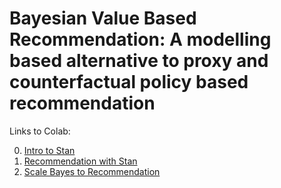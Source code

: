 # Bayesian Value Based Recommendation: A modelling based alternative to proxy and counterfactual policy based recommendation

Links to Colab:

0. [Intro to Stan](https://colab.research.google.com/github/nd7141/recsystutorial/blob/master/0_stan_quick_intro_sergey.ipynb)
1. [Recommendation with Stan](https://colab.research.google.com/github/nd7141/recsystutorial/blob/master/1_reco_bias_stan_full_rank_sergey.ipynb)
2. [Scale Bayes to Recommendation](https://colab.research.google.com/github/nd7141/recsystutorial/blob/master/reco_bias_stan_basic_mvn_prior_full_rank_with_rt_Otmane.ipynb)

